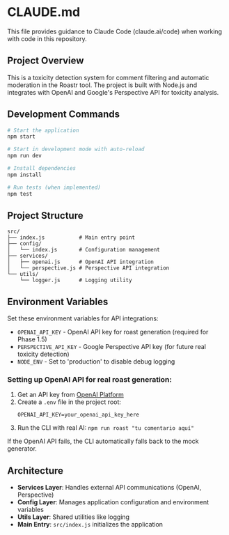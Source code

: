# CLAUDE.md

This file provides guidance to Claude Code (claude.ai/code) when working with code in this repository.

## Project Overview

This is a toxicity detection system for comment filtering and automatic moderation in the Roastr tool. The project is built with Node.js and integrates with OpenAI and Google's Perspective API for toxicity analysis.

## Development Commands

```bash
# Start the application
npm start

# Start in development mode with auto-reload
npm run dev

# Install dependencies
npm install

# Run tests (when implemented)
npm test
```

## Project Structure

```
src/
├── index.js           # Main entry point
├── config/
│   └── index.js       # Configuration management
├── services/
│   ├── openai.js      # OpenAI API integration
│   └── perspective.js # Perspective API integration
└── utils/
    └── logger.js      # Logging utility
```

## Environment Variables

Set these environment variables for API integrations:
- `OPENAI_API_KEY` - OpenAI API key for roast generation (required for Phase 1.5)
- `PERSPECTIVE_API_KEY` - Google Perspective API key (for future real toxicity detection)
- `NODE_ENV` - Set to 'production' to disable debug logging

### Setting up OpenAI API for real roast generation:

1. Get an API key from [OpenAI Platform](https://platform.openai.com/api-keys)
2. Create a `.env` file in the project root:
   ```
   OPENAI_API_KEY=your_openai_api_key_here
   ```
3. Run the CLI with real AI: `npm run roast "tu comentario aquí"`

If the OpenAI API fails, the CLI automatically falls back to the mock generator.

## Architecture

- **Services Layer**: Handles external API communications (OpenAI, Perspective)
- **Config Layer**: Manages application configuration and environment variables
- **Utils Layer**: Shared utilities like logging
- **Main Entry**: `src/index.js` initializes the application